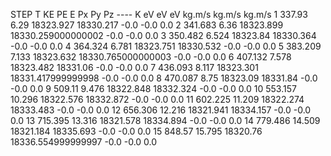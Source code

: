 STEP	T	KE	PE	E	Px	Py	Pz
----	K	eV	eV	eV	kg.m/s	kg.m/s	kg.m/s
1	337.93	6.29	18323.927	18330.217	-0.0	-0.0	0.0
2	341.683	6.36	18323.899	18330.259000000002	-0.0	-0.0	0.0
3	350.482	6.524	18323.84	18330.364	-0.0	-0.0	0.0
4	364.324	6.781	18323.751	18330.532	-0.0	-0.0	0.0
5	383.209	7.133	18323.632	18330.765000000003	-0.0	-0.0	0.0
6	407.132	7.578	18323.482	18331.06	-0.0	-0.0	0.0
7	436.093	8.117	18323.301	18331.417999999998	-0.0	-0.0	0.0
8	470.087	8.75	18323.09	18331.84	-0.0	-0.0	0.0
9	509.11	9.476	18322.848	18332.324	-0.0	-0.0	0.0
10	553.157	10.296	18322.576	18332.872	-0.0	-0.0	0.0
11	602.225	11.209	18322.274	18333.483	-0.0	-0.0	0.0
12	656.306	12.216	18321.941	18334.157	-0.0	-0.0	0.0
13	715.395	13.316	18321.578	18334.894	-0.0	-0.0	0.0
14	779.486	14.509	18321.184	18335.693	-0.0	-0.0	0.0
15	848.57	15.795	18320.76	18336.554999999997	-0.0	-0.0	0.0
